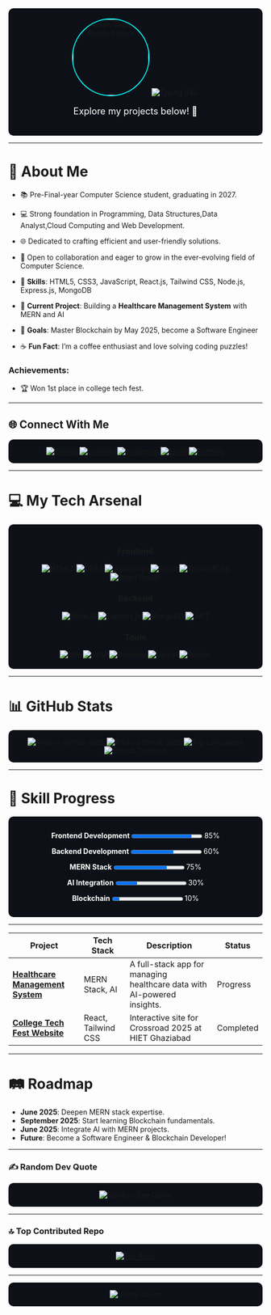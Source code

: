 <div align="center" style="background-color: #0D1117; padding: 20px; border-radius: 10px;">
  <img src="https://github.com/amangupta9454.png" alt="Aman Gupta's Profile Picture" width="150" style="border-radius: 50%; border: 2px solid #00FFFF;">
  <img src="https://readme-typing-svg.herokuapp.com?font=Orbitron&size=40&duration=4000&pause=500&color=00FFFF&center=true&vCenter=true&width=900&lines=Hey+There!+I’m+Aman+Gupta;Aspiring+MERN+Stack+Wizard;Crafting+Scalable+Web+Solutions" alt="Typing SVG" />
  <p style="color: #FFFFFF; font-size: 18px;">Explore my projects below! 🚀</p>
</div>

---

# 💫 About Me
- 📚 Pre-Final-year Computer Science student, graduating in 2027.
- 💻 Strong foundation in Programming, Data Structures,Data Analyst,Cloud Computing and Web Development.
- 🌐 Dedicated to crafting efficient and user-friendly solutions.
- 🤝 Open to collaboration and eager to grow in the ever-evolving field of Computer Science.

- 🔧 **Skills**: HTML5, CSS3, JavaScript, React.js, Tailwind CSS, Node.js, Express.js, MongoDB
- 🏥 **Current Project**: Building a **Healthcare Management System** with MERN and AI
- 🎯 **Goals**: Master Blockchain by May 2025, become a Software Engineer
- ☕ **Fun Fact**: I’m a coffee enthusiast and love solving coding puzzles!

### Achievements:
- 🏆 Won 1st place in college tech fest.
---

## 🌐 Connect With Me
<div align="center" style="background-color: #0D1117; padding: 15px; border-radius: 10px;">
  <a href="https://github.com/amangupta9454"><img src="https://img.shields.io/badge/GitHub-181717?logo=github&logoColor=cyan" alt="GitHub"></a>
  <a href="https://linkedin.com/in/amangupta9454"><img src="https://img.shields.io/badge/LinkedIn-0077B5?logo=linkedin&logoColor=cyan" alt="LinkedIn"></a>
  <a href="https://instagram.com/gupta_aman_9161"><img src="https://img.shields.io/badge/Instagram-E4405F?logo=instagram&logoColor=cyan" alt="Instagram"></a>
  <a href="mailto:ag0567688@gmail.com"><img src="https://img.shields.io/badge/Email-D14836?logo=gmail&logoColor=cyan" alt="Email"></a>
  <a href="https://guptaaman.netlify.app/"><img src="https://img.shields.io/badge/Portfolio-FF6C37?logo=web&logoColor=cyan" alt="Portfolio"></a>
</div>

---

# 💻 My Tech Arsenal
<div align="center" style="background-color: #0D1117; padding: 20px; border-radius: 10px;">
  <h3>Frontend</h3>
  <img src="https://img.shields.io/badge/HTML5-E34F26?logo=html5&logoColor=white" alt="HTML5">
  <img src="https://img.shields.io/badge/CSS3-1572B6?logo=css3&logoColor=white" alt="CSS3">
  <img src="https://img.shields.io/badge/JavaScript-F7DF1E?logo=javascript&logoColor=black" alt="JavaScript">
  <img src="https://img.shields.io/badge/React-61DAFB?logo=react&logoColor=black" alt="React">
  <img src="https://img.shields.io/badge/Tailwind_CSS-38B2AC?logo=tailwind-css&logoColor=white" alt="TailwindCSS">
  <img src="https://img.shields.io/badge/React_Router-CA4245?logo=react-router&logoColor=white" alt="React Router">

  <h3>Backend</h3>
  <img src="https://img.shields.io/badge/Node.js-6DA55F?logo=node.js&logoColor=white" alt="NodeJS">
  <img src="https://img.shields.io/badge/Express.js-404D59?logo=express&logoColor=white" alt="Express.js">
  <img src="https://img.shields.io/badge/MongoDB-4EA94B?logo=mongodb&logoColor=white" alt="MongoDB">
  <img src="https://img.shields.io/badge/JWT-000000?logo=JSON%20web%20tokens&logoColor=white" alt="JWT">

  <h3>Tools</h3>
  <img src="https://img.shields.io/badge/Vite-646CFF?logo=vite&logoColor=white" alt="Vite">
  <img src="https://img.shields.io/badge/NPM-CB3837?logo=npm&logoColor=white" alt="NPM">
  <img src="https://img.shields.io/badge/Postman-FF6C37?logo=postman&logoColor=white" alt="Postman">
  <img src="https://img.shields.io/badge/Vercel-000000?logo=vercel&logoColor=white" alt="Vercel">
  <img src="https://img.shields.io/badge/Render-46E3B7?logo=render&logoColor=white" alt="Render">
</div>

---

# 📊 GitHub Stats
<div align="center" style="background-color: #0D1117; padding: 15px; border-radius: 10px;">
  <img src="https://github-readme-stats.vercel.app/api?username=amangupta9454&show_icons=true&theme=dracula&hide_border=true&bg_color=0D1117" alt="Aman's GitHub Stats" />
  <img src="https://github-readme-streak-stats.herokuapp.com/?user=amangupta9454&theme=dracula&hide_border=true&background=0D1117" alt="Aman's Streak Stats" />
  <img src="https://github-readme-stats.vercel.app/api/top-langs/?username=amangupta9454&layout=compact&theme=dracula&hide_border=true&bg_color=0D1117" alt="Top Languages" />
  <img src="https://github-profile-trophy.vercel.app/?username=amangupta9454&theme=dracula&no-frame=true&margin-w=10" alt="GitHub Trophies" />
</div>

---

# 🚀 Skill Progress
<div align="center" style="background-color: #0D1117; padding: 15px; border-radius: 10px; color: #FFFFFF;">
  <p><b>Frontend Development</b> <progress value="85" max="100"></progress> 85%</p>
  <p><b>Backend Development</b> <progress value="60" max="100"></progress> 60%</p>
  <p><b>MERN Stack</b> <progress value="75" max="100"></progress> 75%</p>
  <p><b>AI Integration</b> <progress value="30" max="100"></progress> 30%</p>
  <p><b>Blockchain</b> <progress value="10" max="100"></progress> 10%</p>
</div>

---
| Project | Tech Stack | Description | Status |
|---------|------------|-------------|--------|
| [**Healthcare Management System**](https://github.com/amangupta9454/healthcare-management-system) | MERN Stack, AI | A full-stack app for managing healthcare data with AI-powered insights. |Progress ||
| [**College Tech Fest Website**](https://github.com/amangupta9454/college-tech-fest) | React, Tailwind CSS | Interactive site for Crossroad 2025 at HIET Ghaziabad |Completed ||

---

# 🛤️ Roadmap
- **June 2025**: Deepen MERN stack expertise.
- **September 2025**: Start learning Blockchain fundamentals.
- **June 2025**: Integrate AI with MERN projects.
- **Future**: Become a Software Engineer & Blockchain Developer!

---

### ✍️ Random Dev Quote
<div align="center" style="background-color: #0D1117; padding: 15px; border-radius: 10px;">
  <img src="https://quotes-github-readme.vercel.app/api?type=horizontal&theme=radical" alt="Random Dev Quote" />
</div>

---

### 🔝 Top Contributed Repo
<div align="center" style="background-color: #0D1117; padding: 15px; border-radius: 10px;">
  <a href="https://github.com/amangupta9454/healthcare-management-system">
    <img src="https://github-readme-stats.vercel.app/api/pin/?username=amangupta9454&repo=healthcare-management-system&theme=radical&hide_border=true&bg_color=0D1117" alt="Top Repo" />
  </a>
</div>

---

<div align="center" style="background-color: #0D1117; padding: 15px; border-radius: 10px;">
  <img src="https://visitor-badge.laobi.icu/badge?page_id=amangupta9454.amangupta9454&left_color=gray&right_color=cyan" alt="Visitor Count" />
</div>

<!-- Enhanced with love by Aman Gupta & Grok 3 -->
